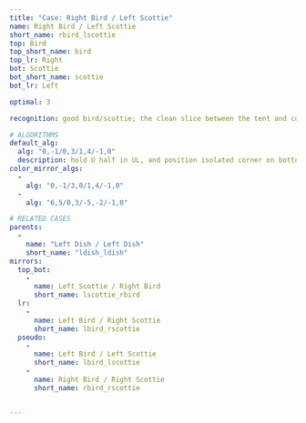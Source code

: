 ```yaml
---
title: "Case: Right Bird / Left Scottie"
name: Right Bird / Left Scottie
short_name: rbird_lscottie
top: Bird
top_short_name: bird
top_lr: Right
bot: Scottie
bot_short_name: scottie
bot_lr: Left

optimal: 3

recognition: good bird/scottie; the clean slice between the tent and corner on bottom breaks squareshape when preserving the half on top

# ALGORITHMS
default_alg:
  alg: "0,-1/0,3/1,4/-1,0"
  description: hold U half in UL, and position isolated corner on bottom next to the slice; first move trades two edges on top with isolated corner on bottom to make dish/dish
color_mirror_algs:
  -
    alg: "0,-1/3,0/1,4/-1,0"
  -
    alg: "6,5/0,3/-5,-2/-1,0"

# RELATED CASES
parents:
  -
    name: "Left Dish / Left Dish"
    short_name: "ldish_ldish"
mirrors:
  top_bot:
    -
      name: Left Scottie / Right Bird
      short_name: lscottie_rbird
  lr:
    -
      name: Left Bird / Right Scottie
      short_name: lbird_rscottie
  pseudo:
    -
      name: Left Bird / Left Scottie
      short_name: lbird_lscottie
    -
      name: Right Bird / Right Scottie
      short_name: rbird_rscottie


---
```


